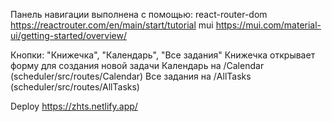 Панель навигации выполнена с помощью:
react-router-dom https://reactrouter.com/en/main/start/tutorial
mui https://mui.com/material-ui/getting-started/overview/

Кнопки: "Книжечка", "Календарь", "Все задания"
Книжечка открывает форму для создания новой задачи
Календарь на /Calendar (scheduler/src/routes/Calendar)
Все задания на /AllTasks (scheduler/src/routes/AllTasks)

Deploy https://zhts.netlify.app/
